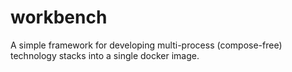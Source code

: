 # workbench
A simple framework for developing multi-process (compose-free) technology stacks into a single docker image.
